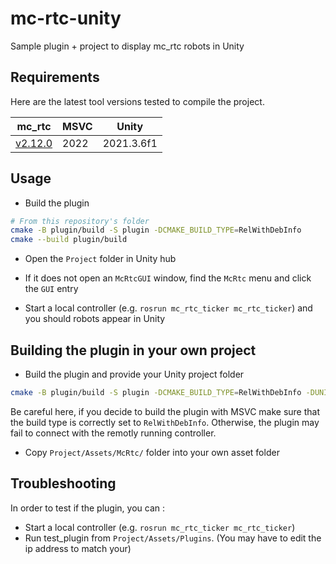 mc-rtc-unity
==

Sample plugin + project to display mc_rtc robots in Unity

Requirements 
--
Here are the latest tool versions tested to compile the project.

|  mc_rtc | MSVC | Unity |
| -------- | ------- | ------- | 
| [v2.12.0](https://github.com/jrl-umi3218/mc_rtc/releases/tag/v2.12.0)  | 2022    | 2021.3.6f1 |

Usage
--

- Build the plugin

```bash
# From this repository's folder
cmake -B plugin/build -S plugin -DCMAKE_BUILD_TYPE=RelWithDebInfo
cmake --build plugin/build
```

- Open the `Project` folder in Unity hub

- If it does not open an `McRtcGUI` window, find the `McRtc` menu and click the `GUI` entry

- Start a local controller (e.g. `rosrun mc_rtc_ticker mc_rtc_ticker`) and you should robots appear in Unity

Building the plugin in your own project
--

- Build the plugin and provide your Unity project folder

```bash
cmake -B plugin/build -S plugin -DCMAKE_BUILD_TYPE=RelWithDebInfo -DUNITY_PROJECT_DIR=$HOME/MyProject
```

Be careful here, if you decide to build the plugin with MSVC make sure that the build type is correctly set to `RelWithDebInfo`. Otherwise, the plugin may fail to connect with the remotly running controller. 

- Copy `Project/Assets/McRtc/` folder into your own asset folder

Troubleshooting 
--

In order to test if the plugin, you can :
- Start a local controller (e.g. `rosrun mc_rtc_ticker mc_rtc_ticker`)
- Run test_plugin from `Project/Assets/Plugins`. (You may have to edit the ip address to match your)



